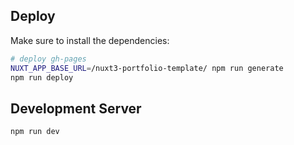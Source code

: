 ## Deploy

Make sure to install the dependencies:

```bash
# deploy gh-pages
NUXT_APP_BASE_URL=/nuxt3-portfolio-template/ npm run generate
npm run deploy

```

## Development Server

```bash
npm run dev
```